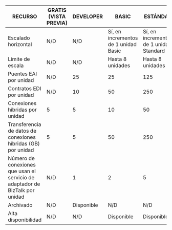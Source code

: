 |RECURSO|GRATIS (VISTA PREVIA)|DEVELOPER|BASIC|ESTÁNDAR|PREMIUM|
|---|---|---|---|---|---|
|Escalado horizontal|N/D|N/D|Sí, en incrementos de 1 unidad Basic |Sí, en incrementos de 1 unidad Standard |Sí, en incrementos de 1 unidad Premium |
|Límite de escala|N/D|N/D|Hasta 8 unidades |Hasta 8 unidades |Hasta 8 unidades|
|Puentes EAI por unidad|N/D|25|25|125|500|
|Contratos EDI por unidad|N/D|10|50|250|1000|
|Conexiones híbridas por unidad|5|5|10|50|100|
|Transferencia de datos de conexiones híbridas (GB) por unidad|5|5|50|250|500|
|Número de conexiones que usan el servicio de adaptador de BizTalk por unidad|N/D|1|2|5|25|
|Archivado|N/D|Disponible|N/D|N/D|Disponible|
|Alta disponibilidad |N/D|N/D|Disponible|Disponible|Disponible|

<!---HONumber=Oct15_HO3-->